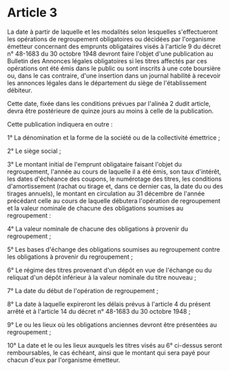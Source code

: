 # Article 3

La date à partir de laquelle et les modalités selon lesquelles s'effectueront les opérations de regroupement obligatoires ou décidées par l'organisme émetteur concernant des emprunts obligataires visés à l'article 9 du décret n° 48-1683 du 30 octobre 1948 devront faire l'objet d'une publication au Bulletin des Annonces légales obligatoires si les titres affectés par ces opérations ont été émis dans le public ou sont inscrits à une cote boursière ou, dans le cas contraire, d'une insertion dans un journal habilité à recevoir les annonces légales dans le département du siège de l'établissement débiteur.

Cette date, fixée dans les conditions prévues par l'alinéa 2 dudit article, devra être postérieure de quinze jours au moins à celle de la publication.

Cette publication indiquera en outre :

1° La dénomination et la forme de la société ou de la collectivité émettrice ;

2° Le siège social ;

3° Le montant initial de l'emprunt obligataire faisant l'objet du regroupement, l'année au cours de laquelle il a été émis, son taux d'intérêt, les dates d'échéance des coupons, le numérotage des titres, les conditions d'amortissement (rachat ou tirage et, dans ce dernier cas, la date du ou des tirages annuels), le montant en circulation au 31 décembre de l'année précédant celle au cours de laquelle débutera l'opération de regroupement et la valeur nominale de chacune des obligations soumises au regroupement :

4° La valeur nominale de chacune des obligations à provenir du regroupement ;

5° Les bases d'échange des obligations soumises au regroupement contre les obligations à provenir du regroupement ;

6° Le régime des titres provenant d'un dépôt en vue de l'échange ou du reliquat d'un dépôt inférieur à la valeur nominale du titre nouveau ;

7° La date du début de l'opération de regroupement ;

8° La date à laquelle expireront les délais prévus à l'article 4 du présent arrêté et à l'article 14 du décret n° 48-1683 du 30 octobre 1948 ;

9° Le ou les lieux où les obligations anciennes devront être présentées au regroupement ;

10° La date et le ou les lieux auxquels les titres visés au 6° ci-dessus seront remboursables, le cas échéant, ainsi que le montant qui sera payé pour chacun d'eux par l'organisme émetteur.

